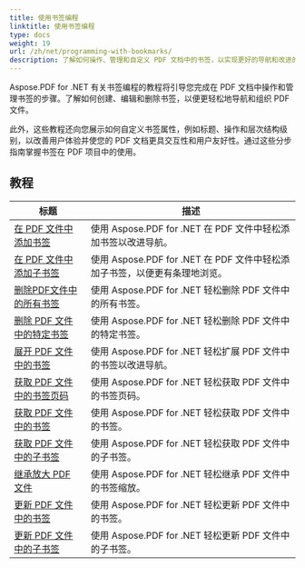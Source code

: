 ```yaml
---
title: 使用书签编程
linktitle: 使用书签编程
type: docs
weight: 19
url: /zh/net/programming-with-bookmarks/
description: 了解如何操作、管理和自定义 PDF 文档中的书签，以实现更好的导航和改进的用户体验。
---
```

Aspose.PDF for .NET 有关书签编程的教程将引导您完成在 PDF 文档中操作和管理书签的步骤。了解如何创建、编辑和删除书签，以便更轻松地导航和组织 PDF 文件。

此外，这些教程还向您展示如何自定义书签属性，例如标题、操作和层次结构级别，以改善用户体验并使您的 PDF 文档更具交互性和用户友好性。通过这些分步指南掌握书签在 PDF 项目中的使用。

## 教程
| 标题 | 描述 |
| --- | --- | 
| [在 PDF 文件中添加书签](./add-bookmark/) | 使用 Aspose.PDF for .NET 在 PDF 文件中轻松添加书签以改进导航。 |  
| [在 PDF 文件中添加子书签](./add-child-bookmark/) | 使用 Aspose.PDF for .NET 在 PDF 文件中轻松添加子书签，以便更有条理地浏览。 |  
| [删除PDF文件中的所有书签](./delete-all-bookmarks/) | 使用 Aspose.PDF for .NET 轻松删除 PDF 文件中的所有书签。 |  
| [删除 PDF 文件中的特定书签](./delete-particular-bookmark/) | 使用 Aspose.PDF for .NET 轻松删除 PDF 文件中的特定书签。 |  
| [展开 PDF 文件中的书签](./expand-bookmarks/) | 使用 Aspose.PDF for .NET 轻松扩展 PDF 文件中的书签以改进导航。 |  
| [获取 PDF 文件中的书签页码](./get-bookmark-page-number/) | 使用 Aspose.PDF for .NET 轻松获取 PDF 文件中的书签页码。 |  
| [获取 PDF 文件中的书签](./get-bookmarks/) | 使用 Aspose.PDF for .NET 轻松获取 PDF 文件中的书签。 |  
| [获取 PDF 文件中的子书签](./get-child-bookmarks/) | 使用 Aspose.PDF for .NET 轻松获取 PDF 文件中的子书签。 |  
| [继承放大 PDF 文件](./inherit-zoom/) | 使用 Aspose.PDF for .NET 轻松继承 PDF 文件中的书签缩放。 |  
| [更新 PDF 文件中的书签](./update-bookmarks/) | 使用 Aspose.PDF for .NET 轻松更新 PDF 文件中的书签。 |  
| [更新 PDF 文件中的子书签](./update-child-bookmarks/) | 使用 Aspose.PDF for .NET 轻松更新 PDF 文件中的子书签。 |  